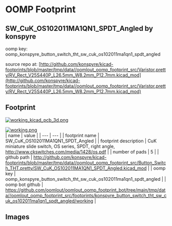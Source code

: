 # OOMP Footprint  
## SW_CuK_OS102011MA1QN1_SPDT_Angled  by konspyre  
  
oomp key: oomp_konspyre_button_switch_tht_sw_cuk_os102011ma1qn1_spdt_angled  
  
source repo at: [http://github.com/konspyre/kicad-footprints/blob/master/tmp/data//oomlout_oomp_footprint_src/Varistor.pretty/RV_Rect_V25S440P_L26.5mm_W8.2mm_P12.7mm.kicad_mod](http://github.com/konspyre/kicad-footprints/blob/master/tmp/data//oomlout_oomp_footprint_src/Varistor.pretty/RV_Rect_V25S440P_L26.5mm_W8.2mm_P12.7mm.kicad_mod)  
## Footprint  
  
[![working_kicad_pcb_3d.png](working_kicad_pcb_3d_600.png)](working_kicad_pcb_3d.png)  
  
[![working.png](working_600.png)](working.png)  
| name | value | 
| --- | --- | 
| footprint name | SW_CuK_OS102011MA1QN1_SPDT_Angled | 
| footprint description | CuK miniature slide switch, OS series, SPDT, right angle, http://www.ckswitches.com/media/1428/os.pdf | 
| number of pads | 5 | 
| github path | http://github.com/konspyre/kicad-footprints/blob/master/tmp/data//oomlout_oomp_footprint_src/Button_Switch_THT.pretty/SW_CuK_OS102011MA1QN1_SPDT_Angled.kicad_mod | 
| oomp key | oomp_konspyre_button_switch_tht_sw_cuk_os102011ma1qn1_spdt_angled | 
| oomp bot github | https://github.com/oomlout/oomlout_oomp_footprint_bot/tree/main/tmp/data//oomlout_oomp_footprint_src/footprints/konspyre_button_switch_tht_sw_cuk_os102011ma1qn1_spdt_angled/working | 
## Images  
